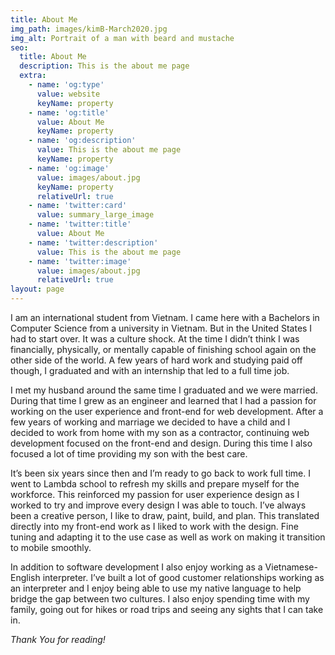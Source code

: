 ```yaml
---
title: About Me
img_path: images/kimB-March2020.jpg
img_alt: Portrait of a man with beard and mustache
seo:
  title: About Me
  description: This is the about me page
  extra:
    - name: 'og:type'
      value: website
      keyName: property
    - name: 'og:title'
      value: About Me
      keyName: property
    - name: 'og:description'
      value: This is the about me page
      keyName: property
    - name: 'og:image'
      value: images/about.jpg
      keyName: property
      relativeUrl: true
    - name: 'twitter:card'
      value: summary_large_image
    - name: 'twitter:title'
      value: About Me
    - name: 'twitter:description'
      value: This is the about me page
    - name: 'twitter:image'
      value: images/about.jpg
      relativeUrl: true
layout: page
---
```

I am an international student from Vietnam. I came here with a Bachelors in Computer Science from a university in Vietnam. But in the United States I had to start over. It was a culture shock. At the time I didn’t think I was financially, physically, or mentally capable of finishing school again on the other side of the world. A few years of hard work and studying paid off though, I graduated and with an internship that led to a full time job.

I met my husband around the same time I graduated and we were married. During that time I grew as an engineer and learned that I had a passion for working on the user experience and front-end for web development. After a few years of working and marriage we decided to have a child and I decided to work from home with my son as a contractor, continuing web development focused on the front-end and design. During this time I also focused a lot of time providing my son with the best care.

It’s been six years since then and I’m ready to go back to work full time. I went to Lambda school to refresh my skills and prepare myself for the workforce. This reinforced my passion for user experience design as I worked to try and improve every design I was able to touch. I’ve always been a creative person, I like to draw, paint, build, and plan. This translated directly into my front-end work as I liked to work with the design. Fine tuning and adapting it to the use case as well as work on making it transition to mobile smoothly.

In addition to software development I also enjoy working as a Vietnamese-English interpreter. I’ve built a lot of good customer relationships working as an interpreter and I enjoy being able to use my native language to help bridge the gap between two cultures. I also enjoy spending time with my family, going out for hikes or road trips and seeing any sights that I can take in.

*Thank You for reading!*

